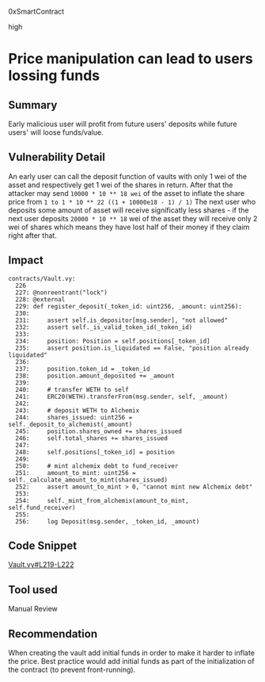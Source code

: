 0xSmartContract

high

# Price manipulation can lead to users lossing funds

## Summary
Early malicious user will profit from future users' deposits while future users' will loose funds/value.


## Vulnerability Detail

An early user can call the deposit function of  vaults with only 1 wei of the asset and respectively get 1 wei of the shares in return. After that the attacker may send `10000 * 10 ** 18 wei` of the asset to inflate the share price from `1 to 1 * 10 ** 22 ((1 + 10000e18 - 1) / 1)`  The next user who deposits some amount of asset will receive significatly less shares - if the next user deposits `20000 * 10 ** 18` wei of the asset they will receive only 2 wei of shares which means they have lost half of their money if they claim right after that.


## Impact


```vyper
contracts/Vault.vy:
  226  
  227: @nonreentrant("lock")
  228: @external
  229: def register_deposit(_token_id: uint256, _amount: uint256):
  230:   
  231:     assert self.is_depositor[msg.sender], "not allowed"
  232:     assert self._is_valid_token_id(_token_id)
  233: 
  234:     position: Position = self.positions[_token_id]
  235:     assert position.is_liquidated == False, "position already liquidated"
  236: 
  237:     position.token_id = _token_id
  238:     position.amount_deposited += _amount
  239: 
  240:     # transfer WETH to self
  241:     ERC20(WETH).transferFrom(msg.sender, self, _amount)
  242: 
  243:     # deposit WETH to Alchemix
  244:     shares_issued: uint256 = self._deposit_to_alchemist(_amount)
  245:     position.shares_owned += shares_issued
  246:     self.total_shares += shares_issued
  247:     
  248:     self.positions[_token_id] = position
  249: 
  250:     # mint alchemix debt to fund_receiver
  251:     amount_to_mint: uint256 = self._calculate_amount_to_mint(shares_issued)
  252:     assert amount_to_mint > 0, "cannot mint new Alchemix debt" 
  253: 
  254:     self._mint_from_alchemix(amount_to_mint, self.fund_receiver)
  255: 
  256:     log Deposit(msg.sender, _token_id, _amount)

```

## Code Snippet
[Vault.vy#L219-L222](https://github.com/sherlock-audit/2023-02-fair-funding/blob/main/fair-funding/contracts/Vault.vy#L219-L222)


## Tool used

Manual Review

## Recommendation

When creating the vault add initial funds in order to make it harder to inflate the price.
Best practice would add initial funds as part of the initialization of the contract (to prevent front-running).
